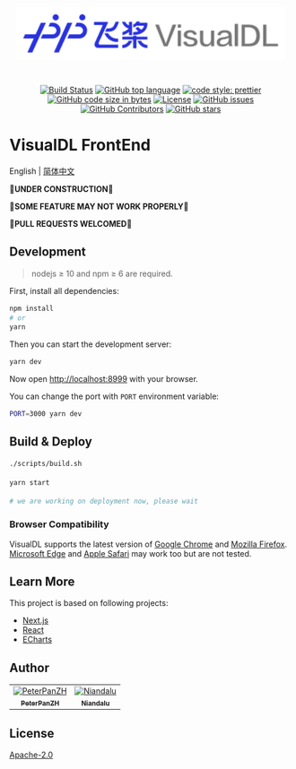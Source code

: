 <p align="center">
    <img align="center" style="width:480px" width="480" src="https://raw.githubusercontent.com/PaddlePaddle/VisualDL/develop/frontend/public/images/logo-visualdl.svg?sanitize=true" />
</p>
<br />

<p align="center">
    <a href="https://travis-ci.org/PaddlePaddle/VisualDL"><img src="https://img.shields.io/travis/PaddlePaddle/VisualDL?style=flat-square" alt="Build Status" /></a>
    <a href="https://github.com/PaddlePaddle/VisualDL"><img src="https://img.shields.io/github/languages/top/PaddlePaddle/VisualDL?style=flat-square" alt="GitHub top language" /></a>
    <a href="https://github.com/prettier/prettier"><img src="https://img.shields.io/badge/code_style-prettier-ff69b4.svg?style=flat-square" alt="code style: prettier" /></a>
    <a href="https://github.com/PaddlePaddle/VisualDL"><img src="https://img.shields.io/github/languages/code-size/PaddlePaddle/VisualDL?style=flat-square" alt="GitHub code size in bytes" /></a>
    <a href="https://github.com/PaddlePaddle/VisualDL/blob/develop/LICENSE"><img src="https://img.shields.io/github/license/PaddlePaddle/VisualDL?style=flat-square" alt="License" /></a>
    <a href="https://github.com/PaddlePaddle/VisualDL/issues"><img src="https://img.shields.io/github/issues/PaddlePaddle/VisualDL?style=flat-square" alt="GitHub issues" /></a>
    <a href="https://github.com/PaddlePaddle/VisualDL/graphs/contributors"><img src="https://img.shields.io/github/contributors/PaddlePaddle/VisualDL?style=flat-square" alt="GitHub Contributors" /></a>
    <a href="https://github.com/PaddlePaddle/VisualDL/stargazers"><img src="https://img.shields.io/github/stars/PaddlePaddle/VisualDL?style=social" alt="GitHub stars" /></a>
</p>

# VisualDL FrontEnd

English | [简体中文](https://github.com/PaddlePaddle/VisualDL/blob/develop/frontend/README_cn.md)

**🚧UNDER CONSTRUCTION🚧**

**🚧SOME FEATURE MAY NOT WORK PROPERLY🚧**

**🚧PULL REQUESTS WELCOMED🚧**

## Development

> nodejs ≥ 10 and npm ≥ 6 are required.

First, install all dependencies:

```bash
npm install
# or
yarn
```

Then you can start the development server:

```bash
yarn dev
```

Now open [http://localhost:8999](http://localhost:8999) with your browser.

You can change the port with `PORT` environment variable:

```bash
PORT=3000 yarn dev
```

## Build & Deploy

```bash
./scripts/build.sh

yarn start

# we are working on deployment now, please wait
```

### Browser Compatibility

VisualDL supports the latest version of [Google Chrome](https://www.google.com/chrome/) and [Mozilla Firefox](https://www.mozilla.org/). [Microsoft Edge](https://www.microsoft.com/edge) and [Apple Safari](https://www.apple.com/safari/) may work too but are not tested.

## Learn More

This project is based on following projects:

- [Next.js](https://nextjs.org/)
- [React](https://reactjs.org/)
- [ECharts](https://echarts.apache.org/)

## Author
<table><tr><td align="center"><a href="https://github.com/PeterPanZH"><img src="https://avatars0.githubusercontent.com/u/3366499?s=460&v=4" width="120px;" alt="PeterPanZH"/><br /><sub><b>PeterPanZH</b></sub></a></td><td align="center"><a href="https://github.com/Niandalu"><img src="https://avatars1.githubusercontent.com/u/6406875?s=460&v=4" width="120px;" alt="Niandalu"/><br /><sub><b>Niandalu</b></sub></a></td></tr></table>

## License

[Apache-2.0](https://github.com/PaddlePaddle/VisualDL/blob/develop/LICENSE)

